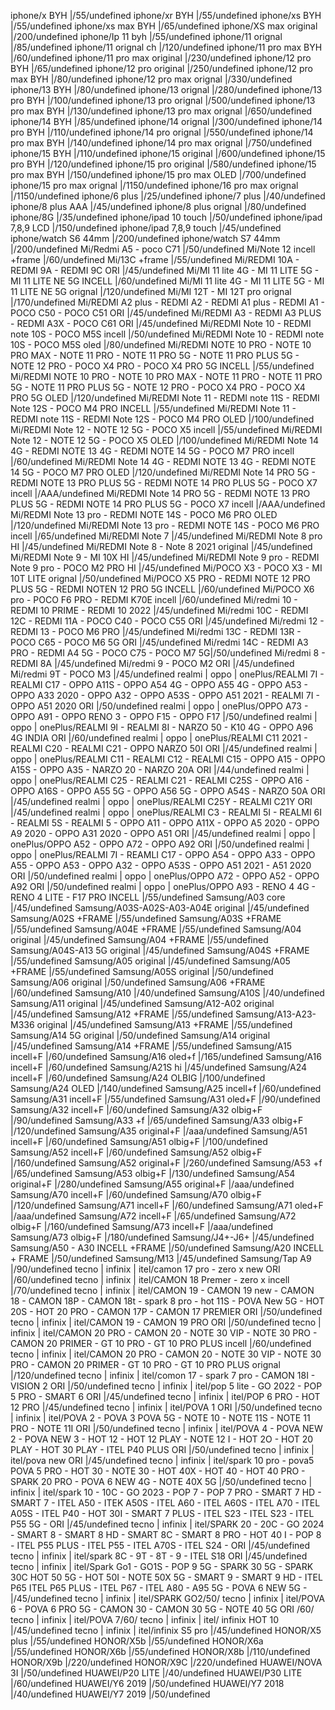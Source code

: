 iphone/x BYH |/55/undefined
iphone/xr BYH |/55/undefined
iphone/xs BYH |/55/undefined
iphone/xs max BYH |/65/undefined
iphone/XS max original |/200/undefined
iphone/Ip 11 byh |/55/undefined
iphone/11 orignal |/85/undefined
iphone/11 orignal ch |/120/undefined
iphone/11 pro max BYH |/60/undefined
iphone/11 pro max original |/230/undefined
iphone/12 pro BYH |/65/undefined
iphone/12 pro original |/250/undefined
iphone/12 pro max BYH |/80/undefined
iphone/12 pro max orignal |/330/undefined
iphone/13 BYH |/80/undefined
iphone/13 orignal |/280/undefined
iphone/13 pro BYH |/100/undefined
iphone/13 pro orignal |/500/undefined
iphone/13 pro max BYH |/130/undefined
iphone/13 pro max orignal |/650/undefined
iphone/14 BYH |/85/undefined
iphone/14 orignal |/300/undefined
iphone/14 pro BYH |/110/undefined
iphone/14 pro orignal |/550/undefined
iphone/14 pro max BYH |/140/undefined
iphone/14 pro max orignal |/750/undefined
iphone/15 BYH |/110/undefined
iphone/15 original |/600/undefined
iphone/15 pro BYH |/120/undefined
iphone/15 pro original |/580/undefined
iphone/15 pro max BYH |/150/undefined
iphone/15 pro max OLED |/700/undefined
iphone/15 pro max orignal |/1150/undefined
iphone/16 pro max orignal |/1150/undefined
iphone/6 plus |/25/undefined
iphone/7 plus |/40/undefined
iphone/8 plus AAA |/45/undefined
iphone/8 plus orignal |/80/undefined
iphone/8G |/35/undefined
iphone/ipad 10 touch |/50/undefined
iphone/ipad 7,8,9 LCD |/150/undefined
iphone/ipad 7,8,9 touch |/45/undefined
iphone/watch S6 44mm |/200/undefined
iphone/watch S7 44mm |/200/undefined
Mi/Redmi A5 - poco C71 |/50/undefined
Mi/Note 12 incell +frame |/60/undefined
Mi/13C +frame |/55/undefined
Mi/REDMI 10A - REDMI 9A - REDMI 9C ORI |/45/undefined
Mi/MI 11 lite 4G - MI 11 LITE 5G - MI 11 LITE NE 5G INCELL |/60/undefined
Mi/MI 11 lite 4G - MI 11 LITE 5G - MI 11 LITE NE 5G  orignal |/120/undefined
Mi/MI 12T - MI 12T pro orignal |/170/undefined
Mi/REDMI A2 plus - REDMI A2 - REDMI A1 plus - REDMI A1 - POCO C50 - POCO C51 ORI |/45/undefined
Mi/REDMI A3 - REDMI A3 PLUS - REDMI A3X - POCO C61 ORI |/45/undefined
Mi/REDMI Note 10 - REDMI note 10S - POCO M5S incell |/50/undefined
Mi/REDMI Note 10 - REDMI note 10S - POCO M5S oled |/80/undefined
Mi/REDMI NOTE 10 PRO - NOTE 10 PRO MAX - NOTE 11 PRO - NOTE 11 PRO 5G - NOTE 11 PRO PLUS 5G - NOTE 12 PRO - POCO X4 PRO - POCO X4 PRO 5G INCELL |/55/undefined
Mi/REDMI NOTE 10 PRO - NOTE 10 PRO MAX - NOTE 11 PRO - NOTE 11 PRO 5G - NOTE 11 PRO PLUS 5G - NOTE 12 PRO - POCO X4 PRO - POCO X4 PRO 5G OLED |/120/undefined
Mi/REDMI Note 11 - REDMI note 11S - REDMI Note 12S - POCO M4 PRO INCELL |/55/undefined
Mi/REDMI Note 11 - REDMI note 11S - REDMI Note 12S - POCO M4 PRO OLED |/100/undefined
Mi/REDMI Note 12 - NOTE 12 5G - POCO X5 incell |/55/undefined
Mi/REDMI Note 12 - NOTE 12 5G - POCO X5 OLED |/100/undefined
Mi/REDMI Note 14 4G - REDMI NOTE 13 4G - REDMI NOTE 14 5G - POCO M7 PRO incell |/60/undefined
Mi/REDMI Note 14 4G - REDMI NOTE 13 4G - REDMI NOTE 14 5G - POCO M7 PRO OLED |/120/undefined
Mi/REDMI Note 14 PRO 5G - REDMI NOTE 13 PRO PLUS 5G - REDMI NOTE 14 PRO PLUS 5G - POCO X7 incell |/AAA/undefined
Mi/REDMI Note 14 PRO 5G - REDMI NOTE 13 PRO PLUS 5G - REDMI NOTE 14 PRO PLUS 5G - POCO X7 incell |/AAA/undefined
Mi/REDMI Note 13 pro - REDMI NOTE 14S - POCO M6 PRO OLED |/120/undefined
Mi/REDMI Note 13 pro - REDMI NOTE 14S - POCO M6 PRO incell |/65/undefined
Mi/REDMI Note 7 |/45/undefined
Mi/REDMI Note 8 pro HI |/45/undefined
Mi/REDMI Note 8 - Note 8 2021 original |/45/undefined
Mi/REDMI Note 9 - MI 10X HI |/45/undefined
Mi/REDMI Note 9 pro - REDMI Note 9 pro - POCO M2 PRO HI |/45/undefined
Mi/POCO X3 - POCO X3 - MI 10T LITE orignal |/50/undefined
Mi/POCO X5 PRO - REDMI NOTE 12 PRO PLUS 5G - REDMI NOTEN 12 PRO 5G INCELL |/60/undefined
Mi/POCO X6 pro - POCO F6 PRO - REDMI K70E incell |/60/undefined
Mi/redmi 10 - REDMI 10 PRIME - REDMI 10 2022 |/45/undefined
Mi/redmi 10C - REDMI 12C - REDMI 11A - POCO C40 - POCO C55 ORI |/45/undefined
Mi/redmi 12 - REDMI 13 - POCO M6 PRO |/45/undefined
Mi/redmi 13C - REDMI 13R - POCO C65 - POCO M6 5G ORI |/45/undefined
Mi/redmi 14C - REDMI A3 PRO - REDMI A4 5G - POCO C75 - POCO M7 5G|/50/undefined
Mi/redmi 8 - REDMI 8A |/45/undefined
Mi/redmi 9 - POCO M2 ORI |/45/undefined
Mi/redmi 9T - POCO M3 |/45/undefined
realmi | oppo | onePlus/REALMI 7I - REALMI C17 - OPPO A11S - OPPO A54 4G - OPPO A55 4G - OPPO A53 - OPPO A33 2020 - OPPO A32 - OPPO A53S - OPPO A51 2021 - REALMI 7I - OPPO A51 2020 ORI |/50/undefined
realmi | oppo | onePlus/OPPO A73 - OPPO A91 - OPPO RENO 3 - OPPO F15 - OPPO F17 |/50/undefined
realmi | oppo | onePlus/REALMI 9I - REALMI 8I - NARZO 50 - K10 4G - OPPO A96 4G INDIA ORI |/60/undefined
realmi | oppo | onePlus/REALMI C11 2021 - REALMI C20 - REALMI C21 - OPPO NARZO 50I ORI |/45/undefined
realmi | oppo | onePlus/REALMI C11 - REALMI C12 - REALMI C15 - OPPO A15 - OPPO A15S - OPPO A35 - NARZO 20 - NARZO 20A ORI |/44/undefined
realmi | oppo | onePlus/REALMI C25 - REALMI C21 - REALMI C25S - OPPO A16 - OPPO A16S - OPPO A55 5G - OPPO A56 5G - OPPO A54S - NARZO 50A ORI |/45/undefined
realmi | oppo | onePlus/REALMI C25Y - REALMI C21Y ORI |/45/undefined
realmi | oppo | onePlus/REALMI C3 - REALMI 5I - REALMI 6I - REALMI 5S - REALMI 5 - OPPO A11 - OPPO A11X - OPPO A5 2020 - OPPO A9 2020 - OPPO A31 2020 - OPPO A51 ORI |/45/undefined
realmi | oppo | onePlus/OPPO A52 - OPPO A72 - OPPO A92 ORI |/50/undefined
realmi | oppo | onePlus/REALMI 7I - REAMLI C17 - OPPO A54 - OPPO A33 - OPPO A55 - OPPO A53 - OPPO A32 - OPPO A53S - OPPO A51 2021 - A51 2020 ORI |/50/undefined
realmi | oppo | onePlus/OPPO A72 - OPPO A52 - OPPO A92 ORI |/50/undefined
realmi | oppo | onePlus/OPPO A93 - RENO 4 4G - RENO 4 LITE - F17 PRO INCELL |/55/undefined
Samsung/A03 core |/45/undefined
Samsung/A03S-A02S-A03-A04E original |/45/undefined
Samsung/A02S +FRAME |/55/undefined
Samsung/A03S +FRAME |/55/undefined
Samsung/A04E +FRAME |/55/undefined
Samsung/A04 original |/45/undefined
Samsung/A04 +FRAME |/55/undefined
Samsung/A04S-A13 5G original |/45/undefined
Samsung/A04S +FRAME |/55/undefined
Samsung/A05 original |/45/undefined
Samsung/A05 +FRAME |/55/undefined
Samsung/A05S original |/50/undefined
Samsung/A06 original |/50/undefined
Samsung/A06 +FRAME |/60/undefined
Samsung/A10 |/40/undefined
Samsung/A10S |/40/undefined
Samsung/A11 original |/45/undefined
Samsung/A12-A02 original |/45/undefined
Samsung/A12 +FRAME |/55/undefined
Samsung/A13-A23-M336 original |/45/undefined
Samsung/A13 +FRAME |/55/undefined
Samsung/A14 5G original |/50/undefined
Samsung/A14 original |/45/undefined
Samsung/A14 +FRAME |/55/undefined
Samsung/A15 incell+F |/60/undefined
Samsung/A16 oled+f |/165/undefined
Samsung/A16 incell+F |/60/undefined
Samsung/A21S hi |/45/undefined
Samsung/A24 incell+F |/60/undefined
Samsung/A24 OLBIG |/100/undefined
Samsung/A24 OLED |/140/undefined
Samsung/A25 incell+f |/60/undefined
Samsung/A31 incell+F |/55/undefined
Samsung/A31 oled+F |/90/undefined
Samsung/A32 incell+F |/60/undefined
Samsung/A32 olbig+F |/90/undefined
Samsung/A33 +f |/65/undefined
Samsung/A33 olbig+F |/120/undefined
Samsung/A35 original+F |/aaa/undefined
Samsung/A51 incell+F |/60/undefined
Samsung/A51 olbig+F |/100/undefined
Samsung/A52 incell+F |/60/undefined
Samsung/A52 olbig+F |/160/undefined
Samsung/A52 original+F |/260/undefined
Samsung/A53 +f |/65/undefined
Samsung/A53 olbig+F |/130/undefined
Samsung/A54 original+F |/280/undefined
Samsung/A55 original+F |/aaa/undefined
Samsung/A70 incell+F |/60/undefined
Samsung/A70 olbig+F |/120/undefined
Samsung/A71 incell+F |/60/undefined
Samsung/A71 oled+F |/aaa/undefined
Samsung/A72 incell+F |/65/undefined
Samsung/A72 olbig+F |/160/undefined
Samsung/A73 incell+F |/aaa/undefined
Samsung/A73 olbig+F |/180/undefined
Samsung/J4+-J6+ |/45/undefined
Samsung/A50 - A30 INCELL +FRAME |/50/undefined
Samsung/A20 INCELL + FRAME |/50/undefined
Samsung/M13 |/45/undefined
Samsung/Tap A9 |/90/undefined
tecno | infinix | itel/camon 17 pro - zero x new ORI |/60/undefined
tecno | infinix | itel/CAMON 18 Premer - zero x incell |/70/undefined
tecno | infinix | itel/CAMON 19 - CAMON 19 new - CAMON 18 - CAMON 18P - CAMON 18t - spark 8 pro - hot 11S - POVA New 5G - HOT 20S - HOT 20 PRO - CAMON 17P - CAMON 17 PREMIER ORI |/50/undefined
tecno | infinix | itel/CAMON 19 - CAMON 19 PRO ORI |/50/undefined
tecno | infinix | itel/CAMON 20 PRO - CAMON 20 - NOTE 30 VIP - NOTE 30 PRO - CAMON 20 PRIMER - GT 10 PRO - GT 10 PRO PLUS incell |/60/undefined
tecno | infinix | itel/CAMON 20 PRO - CAMON 20 - NOTE 30 VIP - NOTE 30 PRO - CAMON 20 PRIMER - GT 10 PRO - GT 10 PRO PLUS orignal |/120/undefined
tecno | infinix | itel/comon 17 - spark 7 pro - CAMON 18I - VISION 2 ORI |/50/undefined
tecno | infinix | itel/pop 5 lite - GO 2022 - POP 5 PRO - SMART 6 ORI |/45/undefined
tecno | infinix | itel/POP 6 PRO - HOT 12 PRO |/45/undefined
tecno | infinix | itel/POVA 1 ORI |/50/undefined
tecno | infinix | itel/POVA 2 - POVA 3 POVA 5G - NOTE 10 - NOTE 11S - NOTE 11 PRO - NOTE 11I ORI |/50/undefined
tecno | infinix | itel/POVA 4 - POVA NEW 2 - POVA NEW 3 - HOT 12 - HOT 12 PLAY - NOTE 12 I - HOT 2O - HOT 20 PLAY - HOT 30 PLAY - ITEL P40 PLUS ORI |/50/undefined
tecno | infinix | itel/pova new ORI |/45/undefined
tecno | infinix | itel/spark 10 pro - pova5 POVA 5 PRO - HOT 30 - NOTE 30 - HOT 40X - HOT 40 - HOT 40 PRO - SPARK 20 PRO - POVA 6 NEW 4G - NOTE 40X 5G |/50/undefined
tecno | infinix | itel/spark 10 - 10C - GO 2023 - POP 7 - POP 7 PRO - SMART 7 HD - SMART 7 - ITEL A50 - ITEK A50S - ITEL A60 - ITEL A60S - ITEL A70 - ITEL A05S - ITEL P40 - HOT 30I - SMART 7 PLUS - ITEL S23 - ITEL S23 - ITEL P55 5G - ORI |/45/undefined
tecno | infinix | itel/SPARK 20 - 20C - GO 2024 - SMART 8 -  SMART 8 HD - SMART 8C - SMART 8 PRO - HOT 40 I - POP 8 - ITEL P55 PLUS - ITEL P55 - ITEL A70S - ITEL S24 - ORI |/45/undefined
tecno | infinix | itel/spark 8C - 9T - 8T - 9 - ITEL S18 ORI |/45/undefined
tecno | infinix | itel/Spark Go1 - GO1S - POP 9 5G - SPARK 30 5G - SPARK 30C HOT 50 5G - HOT 50I - NOTE 50X 5G - SMART 9 - SMART 9 HD - ITEL P65 ITEL P65 PLUS - ITEL P67 - ITEL A80 - A95 5G - POVA 6 NEW 5G - |/45/undefined
tecno | infinix | itel/SPARK GO2/50/
tecno | infinix | itel/POVA 6 - POVA 6 PRO 5G - CAMON 30 - CAMON 30 5G - NOTE 40 5G ORI /60/
tecno | infinix | itel/POVA 7/60/
tecno | infinix | itel/ infinix HOT 10 |/45/undefined
tecno | infinix | itel/infinix S5 pro |/45/undefined
HONOR/X5 plus |/55/undefined
HONOR/X5b |/55/undefined
HONOR/X6a |/55/undefined
HONOR/X6b |/55/undefined
HONOR/X8b |/110/undefined
HONOR/X9b |/220/undefined
HONOR/X9C |/220/undefined
HUAWEI/NOVA 3I |/50/undefined
HUAWEI/P20 LITE |/40/undefined
HUAWEI/P30 LITE |/60/undefined
HUAWEI/Y6 2019 |/50/undefined
HUAWEI/Y7 2018 |/40/undefined
HUAWEI/Y7 2019 |/50/undefined
